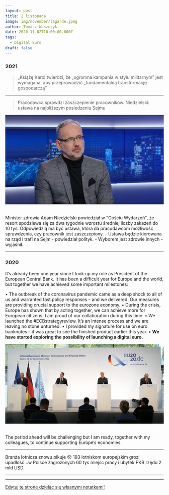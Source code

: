```yaml
---
layout: post
title: 2 listopada
image: img/november/lagarde.jpeg
author: Tomasz Waszczyk
date: 2020-11-02T10:00:00.000Z
tags:
  - Digital Euro
draft: false
---
```


### 2021

> „Książę Karol twierdzi, że „ogromna kampania w stylu militarnym” jest wymagana, aby przeprowadzić „fundamentalną transformację gospodarczą”

---

> Pracodawca sprawdzi zaszczepienie pracowników. Niedzielski: ustawa na najbliższym posiedzeniu Sejmu

<img src="./img/november/niedzielski.jpg"><br><br>

Minister zdrowia Adam Niedzielski powiedział w "Gościu Wydarzeń", że resort spodziewa się za dwa tygodnie wzrostu średniej liczby zakażeń do 10 tys. Odpowiedzią ma być ustawa, która da pracodawcom możliwość sprawdzenia, czy pracownik jest zaszczepiony. - Ustawa będzie kierowana na rząd i trafi na Sejm - powiedział polityk. - Wyborem jest zdrowie innych - wyjaśnił.

---

### 2020

It’s already been one year since I took up my role as President of the European Central Bank. It has been a difficult year for Europe and the world, but together we have achieved some important milestones:

• The outbreak of the coronavirus pandemic came as a deep shock to all of us and warranted fast policy responses – and we delivered. Our measures are providing crucial support to the eurozone economy.
• During the crisis, Europe has shown that by acting together, we can achieve more for European citizens. I am proud of our collaboration during this time.
• We launched the #ECBstrategyreview. It’s an intense process and we are leaving no stone unturned.
• I provided my signature for use on euro banknotes – it was great to see the finished product earlier this year.
• __We have started exploring the possibility of launching a digital euro.__

<img src="./img/november/lagarde.jpeg"><br><br>

The period ahead will be challenging but I am ready, together with my colleagues, to continue supporting Europe’s economies.

---

Branża lotnicza znowu pikuje 😟 193 lotniskom europejskim grozi upadłość...w Polsce zagrożonych 60 tys miejsc pracy i ubytek PKB rzędu 2 mld USD.

---

---

<a href="https://github.com/TomaszWaszczyk/historia.waszczyk.com/edit/master/src/content/november-2.md" target="_blank">Edytuj tę stronę dzieląc się własnymi notatkami!</a>
